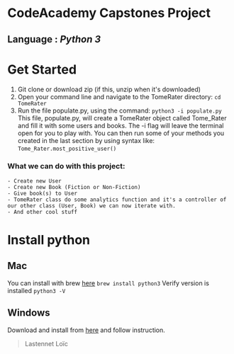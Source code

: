 # CodeAcademy Capstones Project
## Language : *Python 3*

# Get Started
1. Git clone or download zip (if this, unzip when it's downloaded)
2. Open your command line and navigate to the TomeRater directory:
```cd TomeRater```
3. Run the file populate.py, using the command:
```python3 -i populate.py```
This file, populate.py, will create a TomeRater object called Tome_Rater 
and fill it with some users and books. The -i flag will leave the terminal 
open for you to play with. You can then run some of your methods you 
created in the last section by using syntax like:
```Tome_Rater.most_positive_user()```

### What we can do with this project:
```
- Create new User
- Create new Book (Fiction or Non-Fiction)
- Give book(s) to User
- TomeRater class do some analytics function and it's a controller of 
our other class (User, Book) we can now iterate with.
- And other cool stuff
```

# Install python
## Mac
You can install with brew [here](https://brew.sh)
```brew install python3```
Verify version is installed
```python3 -V```

## Windows
Download and install from [here](https://www.python.org/downloads/windows/) and follow instruction.

> Lastennet Loïc
